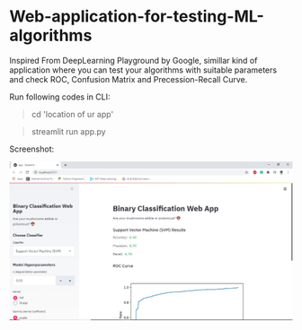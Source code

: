 # Web-application-for-testing-ML-algorithms

Inspired From DeepLearning Playground by Google, simillar kind of application where you can test your algorithms with suitable parameters and check ROC, Confusion Matrix and Precession-Recall Curve.

Run following codes in CLI:

>cd 'location of ur app'

>streamlit run app.py
 
Screenshot: 
 
 ![](project_ss.PNG)
